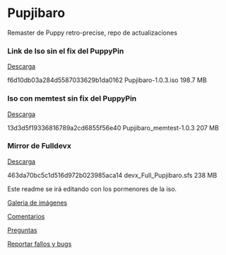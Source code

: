 Pupjibaro
=========

Remaster de Puppy retro-precise, repo de actualizaciones

### Link de Iso sin el fix del PuppyPin

[Descarga](http://ubuntuone.com/3bh3It0mZFMPtGjYWPVwY6)

f6d10db03a284d5587033629b1da0162  Pupjibaro-1.0.3.iso 198.7 MB

### Iso con memtest sin fix del PuppyPin

[Descarga](http://ubuntuone.com/2Ki13EmkL4ywBzI79Pycjb)

13d3d5f19336816789a2cd6855f56e40  Pupjibaro_memtest-1.0.3 207 MB

### Mirror de Fulldevx

[Descarga](http://ubuntuone.com/1AdImjrL4rClX9ZdJaDUw6)

463da70bc5c1d516d972b023985aca14 devx_Full_Pupjibaro.sfs 238 MB

Este readme se irá editando con los pormenores de la iso.

[Galeria de imágenes](http://postimg.org/gallery/b4ohylc4/)

[Comentarios](https://github.com/Woofshahenzup/Pupjibaro/issues?labels=Reportar+bugs%2CPreguntas%2CComentarios&page=1&state=open)

[Preguntas](https://github.com/Woofshahenzup/Pupjibaro/issues?labels=Reportar+bugs%2CComentarios%2CPreguntas&page=1&state=open)

[Reportar fallos y bugs](https://github.com/Woofshahenzup/Pupjibaro/issues?labels=Preguntas%2CComentarios&page=1&state=open)

